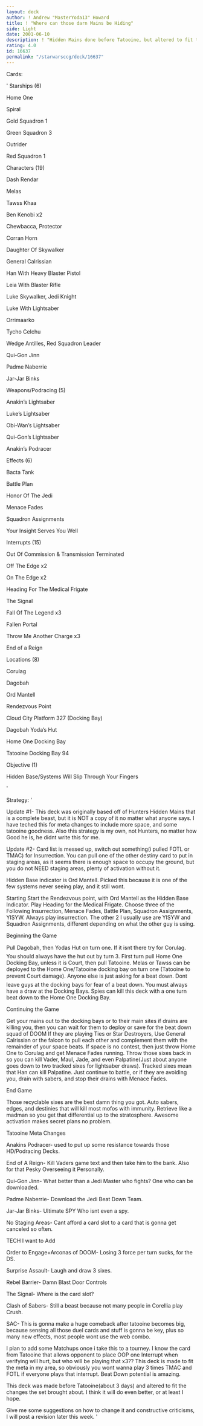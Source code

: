 ```yaml
---
layout: deck
author: ! Andrew "MasterYoda13" Howard
title: ! "Where can those darn Mains be Hiding"
side: Light
date: 2001-06-10
description: ! "Hidden Mains done before Tatooine, but altered to fit the Tatooine Meta in Corellia Region (If i even knew what that Meta was???)."
rating: 4.0
id: 16637
permalink: "/starwarsccg/deck/16637"
---
```

Cards: 

' 
Starships (6)

Home One 

Spiral 

Gold Squadron 1 

Green Squadron 3 

Outrider 

Red Squadron 1 


Characters (19)

Dash Rendar 

Melas 

Tawss Khaa 

Ben Kenobi  x2

Chewbacca, Protector 

Corran Horn 

Daughter Of Skywalker 

General Calrissian 

Han With Heavy Blaster Pistol 

Leia With Blaster Rifle 

Luke Skywalker, Jedi Knight 

Luke With Lightsaber 

Orrimaarko 

Tycho Celchu 

Wedge Antilles, Red Squadron Leader

Qui-Gon Jinn

Padme Naberrie 

Jar-Jar Binks


Weapons/Podracing (5)

Anakin’s Lightsaber 

Luke’s Lightsaber 

Obi-Wan’s Lightsaber

Qui-Gon’s Lightsaber

Anakin’s Podracer


Effects (6)

Bacta Tank 

Battle Plan 

Honor Of The Jedi 

Menace Fades 

Squadron Assignments 

Your Insight Serves You Well 


Interrupts (15)

Out Of Commission & Transmission Terminated 

Off The Edge  x2

On The Edge  x2

Heading For The Medical Frigate 

The Signal 

Fall Of The Legend  x3

Fallen Portal 

Throw Me Another Charge  x3

End of a Reign


Locations (8)

Corulag 

Dagobah 

Ord Mantell 

Rendezvous Point 

Cloud City Platform 327 (Docking Bay) 

Dagobah Yoda’s Hut 

Home One Docking Bay 

Tatooine Docking Bay 94 


Objective (1)

Hidden Base/Systems Will Slip Through Your Fingers 

'

Strategy: '

Update #1- This deck was originally based off of Hunters Hidden Mains that is a complete beast, but it is NOT a copy of it no matter what anyone says. I have teched this for meta changes to include more space, and some tatooine goodness. Also this strategy is my own, not Hunters, no matter how Good he is, he didnt write this for me.


Update #2- Card list is messed up, switch out something(i pulled FOTL or TMAC) for Insurrection. You can pull one of the other destiny card to put in staging areas, as it seems there is enough space to occupy the ground, but you do not NEED staging areas, plenty of activation without it.


Hidden Base indicator is Ord Mantell. Picked this because it is one of the few systems never seeing play, and it still wont.


Starting Start the Rendezvous point, with Ord Mantell as the Hidden Base Indicator. Play Heading for the Medical Frigate. Choose three of the Following Insurrection, Menace Fades, Battle Plan, Squadron Assignments, YISYW. Always play insurrection. The other 2 I usually use are YISYW and Squadron Assignments, different depending on what the other guy is using.


Beginning the Game

Pull Dagobah, then Yodas Hut on turn one. If it isnt there try for Corulag. You should always have the hut out by turn 3. First turn pull Home One Docking Bay, unless it is Court, then pull Tatooine. Melas or Tawss can be deployed to the Home One/Tatooine docking bay on turn one (Tatooine to prevent Court damage). Anyone else is just asking for a beat down. Dont leave guys at the docking bays for fear of a beat down. You must always have a draw at the Docking Bays. Spies can kill this deck with a one turn beat down to the Home One Docking Bay.


Continuing the Game

Get your mains out to the docking bays or to their main sites if drains are killing you, then you can wait for them to deploy or save for the beat down squad of DOOM If they are playing Ties or Star Destroyers, Use General Calrissian or the falcon to pull each other and complement them with the remainder of your space beats. If space is no contest, then just throw Home One to Corulag and get Menace Fades running. Throw those sixes back in so you can kill Vader, Maul, Jade, and even Palpatine(Just about anyone goes down to two tracked sixes for lightsaber draws). Tracked sixes mean that Han can kill Palpatine. Just continue to battle, or if they are avoiding you, drain with sabers, and stop their drains with Menace Fades.


End Game

Those recyclable sixes are the best damn thing you got. Auto sabers, edges, and destinies that will kill most mofos with immunity. Retrieve like a madman so you get that differential up to the stratosphere. Awesome activation makes secret plans no problem.


Tatooine Meta Changes 

Anakins Podracer- used to put up some resistance towards those HD/Podracing Decks.


End of A Reign- Kill Vaders game text and then take him to the bank. Also for that Pesky Overseeing it Personally.


Qui-Gon Jinn- What better than a Jedi Master who fights? One who can be downloaded.


Padme Naberrie- Download the Jedi Beat Down Team.


Jar-Jar Binks- Ultimate SPY Who isnt even a spy.


No Staging Areas- Cant afford a card slot to a card that is gonna get canceled so often.


TECH I want to Add

Order to Engage+Arconas of DOOM- Losing 3 force per turn sucks, for the DS.


Surprise Assault- Laugh and draw 3 sixes.


Rebel Barrier- Damn Blast Door Controls


The Signal- Where is the card slot?


Clash of Sabers- Still a beast because not many people in Corellia play Crush.


SAC- This is gonna make a huge comeback after tatooine becomes big, because sensing all those duel cards and stuff is gonna be key, plus so many new effects, most people wont use the web combo.


I plan to add some Matchups once i take this to a tourney. I know the card from Tatooine that allows opponent to place OOP one Interrupt when verifying will hurt, but who will be playing that x3?? This deck is made to fit the meta in my area, so obviously you wont wanna play 3 times TMAC and FOTL if everyone plays that interrupt. Beat Down potential is amazing.


This deck was made before Tatooine(about 3 days) and altered to fit the changes the set brought about. I think it will do even better, or at least I hope.


Give me some suggestions on how to change it and constructive criticisms, I will post a revision later this week.    '
